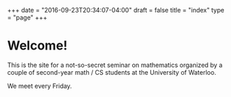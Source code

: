 +++
date = "2016-09-23T20:34:07-04:00"
draft = false
title = "index"
type = "page"
+++

# Welcome!

This is the site for a not-so-secret seminar on mathematics organized by a
couple of second-year math / CS students at the University of Waterloo.

We meet every Friday.
